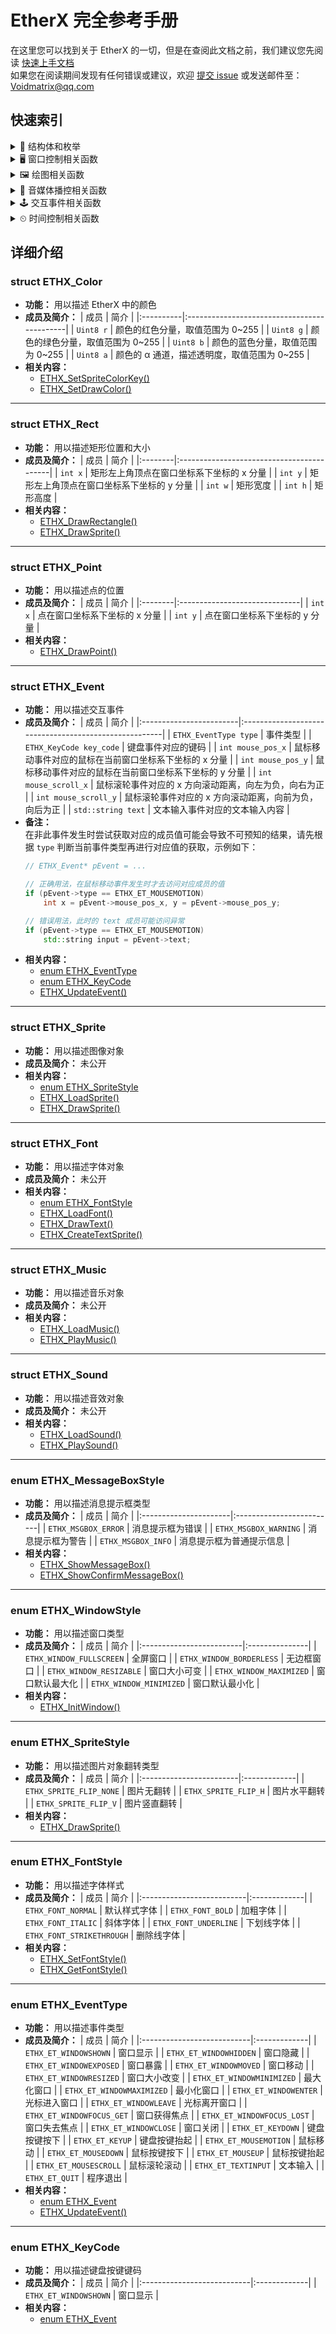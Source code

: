 # EtherX 完全参考手册

在这里您可以找到关于 EtherX 的一切，但是在查阅此文档之前，我们建议您先阅读 [快速上手文档](quick-start.md)  
如果您在阅读期间发现有任何错误或建议，欢迎 [提交 issue](https://github.com/VoidmatrixHeathcliff/EtherX/issues) 或发送邮件至： Voidmatrix@qq.com

## 快速索引

<details>
    <summary>💼 结构体和枚举</summary>

+ [struct ETHX_Color](#ETHX_Color)
+ [struct ETHX_Rect](#ETHX_Rect)
+ [struct ETHX_Point](#ETHX_Point)
+ [struct ETHX_Event](#ETHX_Event)
+ [struct ETHX_Sprite](#ETHX_Sprite)
+ [struct ETHX_Font](#ETHX_Font)
+ [struct ETHX_Music](#ETHX_Music)
+ [struct ETHX_Sound](#ETHX_Sound)
+ [enum ETHX_MessageBoxStyle](#ETHX_MessageBoxStyle)
+ [enum ETHX_WindowStyle](#ETHX_WindowStyle)
+ [enum ETHX_SpriteStyle](#ETHX_SpriteStyle)
+ [enum ETHX_FontStyle](#ETHX_FontStyle)
+ [enum ETHX_EventType](#ETHX_EventType)
+ [enum ETHX_KeyCode](#ETHX_KeyCode)
    
</details>

<details>
    <summary>🖥 窗口控制相关函数</summary>
</details>

<details>
    <summary>🖼 绘图相关函数</summary>
</details>

<details>
    <summary>🎼 音媒体播控相关函数</summary>
</details>

<details>
    <summary>🕹 交互事件相关函数</summary>
</details>

<details>
    <summary>⏲ 时间控制相关函数</summary>
</details>

## 详细介绍

<a id="ETHX_Color"></a>
### struct ETHX_Color
+ **功能：** 用以描述 EtherX 中的颜色
+ **成员及简介：**
    | 成员      | 简介                                        |
    |:----------|:--------------------------------------------|
    | `Uint8 r` | 颜色的红色分量，取值范围为 0~255            |
    | `Uint8 g` | 颜色的绿色分量，取值范围为 0~255            |
    | `Uint8 b` | 颜色的蓝色分量，取值范围为 0~255            |
    | `Uint8 a` | 颜色的 α 通道，描述透明度，取值范围为 0~255 |
+ **相关内容：**
    - [ETHX_SetSpriteColorKey()](#ETHX_SetSpriteColorKey)
    - [ETHX_SetDrawColor()](#ETHX_SetDrawColor)

***

<a id="ETHX_Rect"></a>
### struct ETHX_Rect
+ **功能：** 用以描述矩形位置和大小
+ **成员及简介：**
    | 成员    | 简介                                      |
    |:--------|:------------------------------------------|
    | `int x` | 矩形左上角顶点在窗口坐标系下坐标的 x 分量 |
    | `int y` | 矩形左上角顶点在窗口坐标系下坐标的 y 分量 |
    | `int w` | 矩形宽度                                  |
    | `int h` | 矩形高度                                  |
+ **相关内容：**
    - [ETHX_DrawRectangle()](#ETHX_DrawRectangle)
    - [ETHX_DrawSprite()](#ETHX_DrawSprite)

***

<a id="ETHX_Point"></a>
### struct ETHX_Point
+ **功能：** 用以描述点的位置
+ **成员及简介：**
    | 成员    | 简介                          |
    |:--------|:------------------------------|
    | `int x` | 点在窗口坐标系下坐标的 x 分量 |
    | `int y` | 点在窗口坐标系下坐标的 y 分量 |
+ **相关内容：**
    - [ETHX_DrawPoint()](#ETHX_DrawPoint)

***

<a id="ETHX_Event"></a>
### struct ETHX_Event
+ **功能：** 用以描述交互事件
+ **成员及简介：**
    | 成员                    | 简介                                                  |
    |:------------------------|:------------------------------------------------------|
    | `ETHX_EventType type`   | 事件类型                                              |
    | `ETHX_KeyCode key_code` | 键盘事件对应的键码                                    |
    | `int mouse_pos_x`       | 鼠标移动事件对应的鼠标在当前窗口坐标系下坐标的 x 分量 |
    | `int mouse_pos_y`       | 鼠标移动事件对应的鼠标在当前窗口坐标系下坐标的 y 分量 |
    | `int mouse_scroll_x`    | 鼠标滚轮事件对应的 x 方向滚动距离，向左为负，向右为正 |
    | `int mouse_scroll_y`    | 鼠标滚轮事件对应的 x 方向滚动距离，向前为负，向后为正 |
    | `std::string text`      | 文本输入事件对应的文本输入内容                        |
+ **备注：**  
在非此事件发生时尝试获取对应的成员值可能会导致不可预知的结果，请先根据 `type` 判断当前事件类型再进行对应值的获取，示例如下：
    ```c++
    // ETHX_Event* pEvent = ...

    // 正确用法，在鼠标移动事件发生时才去访问对应成员的值
    if (pEvent->type == ETHX_ET_MOUSEMOTION)
        int x = pEvent->mouse_pos_x, y = pEvent->mouse_pos_y;

    // 错误用法，此时的 text 成员可能访问异常
    if (pEvent->type == ETHX_ET_MOUSEMOTION)
        std::string input = pEvent->text;
    ```
+ **相关内容：**
    - [enum ETHX_EventType](#ETHX_EventType)
    - [enum ETHX_KeyCode](#ETHX_KeyCode)
    - [ETHX_UpdateEvent()](#ETHX_UpdateEvent)

***

<a id="ETHX_Sprite"></a>
### struct ETHX_Sprite
+ **功能：** 用以描述图像对象
+ **成员及简介：** 未公开
+ **相关内容：**
    - [enum ETHX_SpriteStyle](#ETHX_SpriteStyle)
    - [ETHX_LoadSprite()](#ETHX_LoadSprite)
    - [ETHX_DrawSprite()](#ETHX_DrawSprite)

***

<a id="ETHX_Font"></a>
### struct ETHX_Font
+ **功能：** 用以描述字体对象
+ **成员及简介：** 未公开
+ **相关内容：**
    - [enum ETHX_FontStyle](#ETHX_FontStyle)
    - [ETHX_LoadFont()](#ETHX_LoadFont)
    - [ETHX_DrawText()](#ETHX_DrawText)
    - [ETHX_CreateTextSprite()](#ETHX_CreateTextSprite)

***

<a id="ETHX_Music"></a>
### struct ETHX_Music
+ **功能：** 用以描述音乐对象
+ **成员及简介：** 未公开
+ **相关内容：**
    - [ETHX_LoadMusic()](#ETHX_LoadMusic)
    - [ETHX_PlayMusic()](#ETHX_PlayMusic)

***

<a id="ETHX_Sound"></a>
### struct ETHX_Sound
+ **功能：** 用以描述音效对象
+ **成员及简介：** 未公开
+ **相关内容：**
    - [ETHX_LoadSound()](#ETHX_LoadSound)
    - [ETHX_PlaySound()](#ETHX_PlaySound)

***

<a id="ETHX_MessageBoxStyle"></a>
### enum ETHX_MessageBoxStyle
+ **功能：** 用以描述消息提示框类型
+ **成员及简介：**
    | 成员                  | 简介                     |
    |:----------------------|:-------------------------|
    | `ETHX_MSGBOX_ERROR`   | 消息提示框为错误         |
    | `ETHX_MSGBOX_WARNING` | 消息提示框为警告         |
    | `ETHX_MSGBOX_INFO`    | 消息提示框为普通提示信息 |
+ **相关内容：**
    - [ETHX_ShowMessageBox()](#ETHX_ShowMessageBox)
    - [ETHX_ShowConfirmMessageBox()](#ETHX_ShowConfirmMessageBox)

***

<a id="ETHX_WindowStyle"></a>
### enum ETHX_WindowStyle
+ **功能：** 用以描述窗口类型
+ **成员及简介：**
    | 成员                     | 简介           |
    |:-------------------------|:---------------|
    | `ETHX_WINDOW_FULLSCREEN` | 全屏窗口       |
    | `ETHX_WINDOW_BORDERLESS` | 无边框窗口     |
    | `ETHX_WINDOW_RESIZABLE`  | 窗口大小可变   |
    | `ETHX_WINDOW_MAXIMIZED`  | 窗口默认最大化 |
    | `ETHX_WINDOW_MINIMIZED`  | 窗口默认最小化 |
+ **相关内容：**
    - [ETHX_InitWindow()](#ETHX_InitWindow)

***

<a id="ETHX_SpriteStyle"></a>
### enum ETHX_SpriteStyle
+ **功能：** 用以描述图片对象翻转类型
+ **成员及简介：**
    | 成员                    | 简介         |
    |:------------------------|:-------------|
    | `ETHX_SPRITE_FLIP_NONE` | 图片无翻转   |
    | `ETHX_SPRITE_FLIP_H`    | 图片水平翻转 |
    | `ETHX_SPRITE_FLIP_V`    | 图片竖直翻转 |
+ **相关内容：**
    - [ETHX_DrawSprite()](#ETHX_DrawSprite)

***

<a id="ETHX_FontStyle"></a>
### enum ETHX_FontStyle
+ **功能：** 用以描述字体样式
+ **成员及简介：**
    | 成员                      | 简介         |
    |:--------------------------|:-------------|
    | `ETHX_FONT_NORMAL`        | 默认样式字体 |
    | `ETHX_FONT_BOLD`          | 加粗字体     |
    | `ETHX_FONT_ITALIC`        | 斜体字体     |
    | `ETHX_FONT_UNDERLINE`     | 下划线字体   |
    | `ETHX_FONT_STRIKETHROUGH` | 删除线字体   |
+ **相关内容：**
    - [ETHX_SetFontStyle()](#ETHX_SetFontStyle)
    - [ETHX_GetFontStyle()](#ETHX_GetFontStyle)

***

<a id="ETHX_EventType"></a>
### enum ETHX_EventType
+ **功能：** 用以描述事件类型
+ **成员及简介：**
    | 成员                       | 简介         |
    |:---------------------------|:-------------|
    | `ETHX_ET_WINDOWSHOWN`      | 窗口显示     |
    | `ETHX_ET_WINDOWHIDDEN`     | 窗口隐藏     |
    | `ETHX_ET_WINDOWEXPOSED`    | 窗口暴露     |
    | `ETHX_ET_WINDOWMOVED`      | 窗口移动     |
    | `ETHX_ET_WINDOWRESIZED`    | 窗口大小改变 |
    | `ETHX_ET_WINDOWMINIMIZED`  | 最大化窗口   |
    | `ETHX_ET_WINDOWMAXIMIZED`  | 最小化窗口   |
    | `ETHX_ET_WINDOWENTER`      | 光标进入窗口 |
    | `ETHX_ET_WINDOWLEAVE`      | 光标离开窗口 |
    | `ETHX_ET_WINDOWFOCUS_GET`  | 窗口获得焦点 |
    | `ETHX_ET_WINDOWFOCUS_LOST` | 窗口失去焦点 |
    | `ETHX_ET_WINDOWCLOSE`      | 窗口关闭     |
    | `ETHX_ET_KEYDOWN`          | 键盘按键按下 |
    | `ETHX_ET_KEYUP`            | 键盘按键抬起 |
    | `ETHX_ET_MOUSEMOTION`      | 鼠标移动     |
    | `ETHX_ET_MOUSEDOWN`        | 鼠标按键按下 |
    | `ETHX_ET_MOUSEUP`          | 鼠标按键抬起 |
    | `ETHX_ET_MOUSESCROLL`      | 鼠标滚轮滚动 |
    | `ETHX_ET_TEXTINPUT`        | 文本输入     |
    | `ETHX_ET_QUIT`             | 程序退出     |
+ **相关内容：**
    - [enum ETHX_Event](#ETHX_Event)
    - [ETHX_UpdateEvent()](#ETHX_UpdateEvent)

***

<a id="ETHX_KeyCode"></a>
### enum ETHX_KeyCode
+ **功能：** 用以描述键盘按键键码
+ **成员及简介：**
    | 成员                       | 简介         |
    |:---------------------------|:-------------|
    | `ETHX_ET_WINDOWSHOWN`      | 窗口显示     |
+ **相关内容：**
    - [enum ETHX_Event](#ETHX_Event)